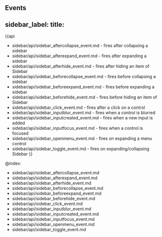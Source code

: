 Events
---
sidebar_label: 
title: 
---          

{{api

- sidebar/api/sidebar_aftercollapse_event.md - fires after collapsing a sidebar
- sidebar/api/sidebar_afterexpand_event.md - fires after expanding a sidebar
- sidebar/api/sidebar_afterhide_event.md - fires after hiding an item of Sidebar
- sidebar/api/sidebar_beforecollapse_event.md - fires before collapsing a sidebar
- sidebar/api/sidebar_beforeexpand_event.md - fires before expanding a sidebar
- sidebar/api/sidebar_beforehide_event.md - fires before hiding an item of Sidebar
- sidebar/api/sidebar_click_event.md - fires after a click on a control
- sidebar/api/sidebar_inputblur_event.md - fires when a control is blurred
- sidebar/api/sidebar_inputcreated_event.md - fires when a new input is added
- sidebar/api/sidebar_inputfocus_event.md - fires when a control is focused
- sidebar/api/sidebar_openmenu_event.md - fires on expanding a menu control
- sidebar/api/sidebar_toggle_event.md - fires on expanding/collapsing Sidebar
}}

@index:
- sidebar/api/sidebar_aftercollapse_event.md
- sidebar/api/sidebar_afterexpand_event.md
- sidebar/api/sidebar_afterhide_event.md
- sidebar/api/sidebar_beforecollapse_event.md
- sidebar/api/sidebar_beforeexpand_event.md
- sidebar/api/sidebar_beforehide_event.md
- sidebar/api/sidebar_click_event.md
- sidebar/api/sidebar_inputblur_event.md
- sidebar/api/sidebar_inputcreated_event.md
- sidebar/api/sidebar_inputfocus_event.md
- sidebar/api/sidebar_openmenu_event.md
- sidebar/api/sidebar_toggle_event.md
